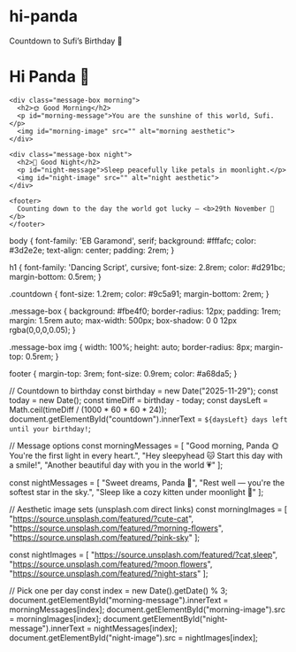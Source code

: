 # hi-panda
Countdown to Sufi’s Birthday 🎂
<!DOCTYPE html>
<html lang="en">
<head>
  <meta charset="UTF-8" />
  <meta name="viewport" content="width=device-width, initial-scale=1.0"/>
  <title>Hi Panda 🐼</title>
  <link href="https://fonts.googleapis.com/css2?family=Dancing+Script&family=EB+Garamond&display=swap" rel="stylesheet">
  <link rel="stylesheet" href="style.css" />
</head>
<body>
  <div class="container">
    <h1>Hi Panda 🐼</h1>
    <p class="countdown" id="countdown"></p>

    <div class="message-box morning">
      <h2>🌞 Good Morning</h2>
      <p id="morning-message">You are the sunshine of this world, Sufi.</p>
      <img id="morning-image" src="" alt="morning aesthetic">
    </div>

    <div class="message-box night">
      <h2>🌙 Good Night</h2>
      <p id="night-message">Sleep peacefully like petals in moonlight.</p>
      <img id="night-image" src="" alt="night aesthetic">
    </div>

    <footer>
      Counting down to the day the world got lucky — <b>29th November 🎂</b>
    </footer>
  </div>

  <script src="script.js"></script>
</body>
</html>

body {
  font-family: 'EB Garamond', serif;
  background: #fffafc;
  color: #3d2e2e;
  text-align: center;
  padding: 2rem;
}

h1 {
  font-family: 'Dancing Script', cursive;
  font-size: 2.8rem;
  color: #d291bc;
  margin-bottom: 0.5rem;
}

.countdown {
  font-size: 1.2rem;
  color: #9c5a91;
  margin-bottom: 2rem;
}

.message-box {
  background: #fbe4f0;
  border-radius: 12px;
  padding: 1rem;
  margin: 1.5rem auto;
  max-width: 500px;
  box-shadow: 0 0 12px rgba(0,0,0,0.05);
}

.message-box img {
  width: 100%;
  height: auto;
  border-radius: 8px;
  margin-top: 0.5rem;
}

footer {
  margin-top: 3rem;
  font-size: 0.9rem;
  color: #a68da5;
}


// Countdown to birthday
const birthday = new Date("2025-11-29");
const today = new Date();
const timeDiff = birthday - today;
const daysLeft = Math.ceil(timeDiff / (1000 * 60 * 60 * 24));
document.getElementById("countdown").innerText = `${daysLeft} days left until your birthday!`;

// Message options
const morningMessages = [
  "Good morning, Panda 🌞 You're the first light in every heart.",
  "Hey sleepyhead 🐱 Start this day with a smile!",
  "Another beautiful day with you in the world 💗"
];

const nightMessages = [
  "Sweet dreams, Panda 🌙",
  "Rest well — you're the softest star in the sky.",
  "Sleep like a cozy kitten under moonlight 🐾"
];

// Aesthetic image sets (unsplash.com direct links)
const morningImages = [
  "https://source.unsplash.com/featured/?cute-cat",
  "https://source.unsplash.com/featured/?morning-flowers",
  "https://source.unsplash.com/featured/?pink-sky"
];

const nightImages = [
  "https://source.unsplash.com/featured/?cat,sleep",
  "https://source.unsplash.com/featured/?moon,flowers",
  "https://source.unsplash.com/featured/?night-stars"
];

// Pick one per day
const index = new Date().getDate() % 3;
document.getElementById("morning-message").innerText = morningMessages[index];
document.getElementById("morning-image").src = morningImages[index];
document.getElementById("night-message").innerText = nightMessages[index];
document.getElementById("night-image").src = nightImages[index];